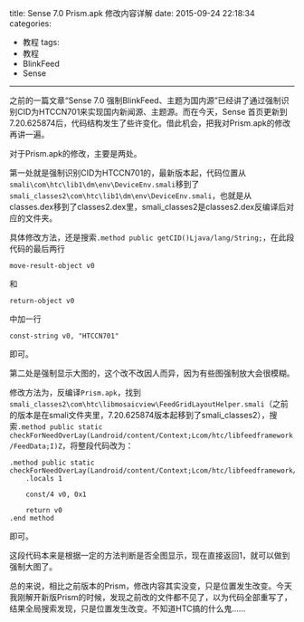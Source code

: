 title: Sense 7.0 Prism.apk 修改内容详解
date: 2015-09-24 22:18:34
categories:
- 教程
tags:
- 教程
- BlinkFeed
- Sense
---

之前的一篇文章“Sense 7.0 强制BlinkFeed、主题为国内源”已经讲了通过强制识别CID为HTCCN701来实现国内新闻源、主题源。而在今天，Sense 首页更新到7.20.625874后，代码结构发生了些许变化。借此机会，把我对Prism.apk的修改再讲一遍。

<!-- more -->

对于Prism.apk的修改，主要是两处。

第一处就是强制识别CID为HTCCN701的，最新版本起，代码位置从`smali\com\htc\lib1\dm\env\DeviceEnv.smali`移到了`smali_classes2\com\htc\lib1\dm\env\DeviceEnv.smali`，也就是从classes.dex移到了classes2.dex里，smali_classes2是classes2.dex反编译后对应的文件夹。

具体修改方法，还是搜索`.method public getCID()Ljava/lang/String;`，在此段代码的最后两行

``` smali
move-result-object v0
```

和

``` smali
return-object v0
```

中加一行

``` smali
const-string v0, "HTCCN701"
```

即可。

第二处是强制显示大图的，这个改不改因人而异，因为有些图强制放大会很模糊。

修改方法为，反编译`Prism.apk`，找到`smali_classes2\com\htc\libmosaicview\FeedGridLayoutHelper.smali`（之前的版本是在smali文件夹里，7.20.625874版本起移到了smali_classes2），搜索`.method public static checkForNeedOverLay(Landroid/content/Context;Lcom/htc/libfeedframework/FeedData;I)Z`，将整段代码改为：

``` smali
.method public static checkForNeedOverLay(Landroid/content/Context;Lcom/htc/libfeedframework/FeedData;I)Z
    .locals 1

    const/4 v0, 0x1

    return v0
.end method
```

即可。

这段代码本来是根据一定的方法判断是否全图显示，现在直接返回1，就可以做到强制大图了。

总的来说，相比之前版本的Prism，修改内容其实没变，只是位置发生改变。今天我刚解开新版Prism的时候，发现之前改的文件都不见了，以为代码全部重写了，结果全局搜索发现，只是位置发生改变。不知道HTC搞的什么鬼……